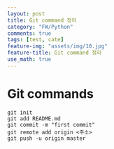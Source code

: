```yaml
---
layout: post
title: Git command 정리
category: "FW/Python"
comments: true
tags: [test, cate]
feature-img: "assets/img/10.jpg"
feature-title: Git command 정리
use_math: true
---
```


# Git commands

```
git init
git add README.md
git commit -m "first commit"
git remote add origin <주소>
git push -u origin master
```
